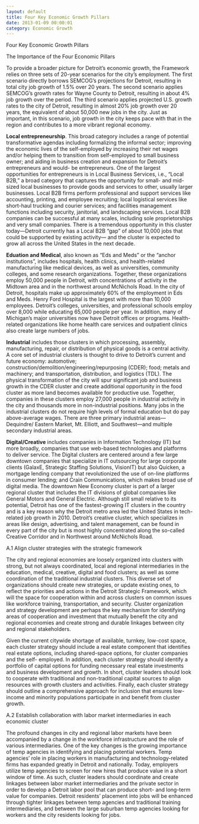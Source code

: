 ```yaml
---
layout: default
title: Four Key Economic Growth Pillars  
date: 2013-01-09 00:00:01
category: Economic Growth
---
```


Four Key Economic Growth Pillars

The Importance of the Four Economic Pillars

To provide a broader picture for Detroit’s economic growth, the Framework relies on three sets of 20-year scenarios for the city’s employment. The first scenario directly borrows SEMCOG’s projections for Detroit, resulting in total city job growth of 1.5% over 20 years. The second scenario applies SEMCOG’s growth rates for Wayne County to Detroit, resulting in about 4% job growth over the period. The third scenario applies projected U.S. growth rates to the city of Detroit, resulting in almost 20% job growth over 20 years, the equivalent of about 50,000 new jobs in the city. Just as important, in this scenario, job growth in the city keeps pace with that in the region and contributes to a more vibrant regional economy.

**Local entrepreneurship**. This broad category includes a range of potential transformative agendas including formalizing the informal sector; improving the economic lives of the self-employed by increasing their net wages and/or helping them to transition from self-employed to small business owner; and aiding in business creation and expansion for Detroit’s entrepreneurs and would- be entrepreneurs. One of the largest opportunities for entrepreneurs is in Local Business Services, i.e., “Local B2B,” a broad category that captures the opportunity for small- and mid-sized local businesses to provide goods and services to other, usually larger businesses. Local B2B firms perform professional and support services like accounting, printing, and employee recruiting; local logistical services like short-haul trucking and courier services; and facilities management functions including security, janitorial, and landscaping services. Local B2B companies can be successful at many scales, including sole proprietorships and very small companies. There is a tremendous opportunity in this cluster today—Detroit currently has a Local B2B “gap” of about 10,000 jobs that could be supported by existing activity— and the cluster is expected to grow all across the United States in the next decade.

**Eduation and Medical**, also known as “Eds and Meds” or the “anchor institutions”, includes hospitals, health clinics, and health-related manufacturing like medical devices, as well as universities, community colleges, and some research organizations. Together, these organizations employ 50,000 people in Detroit, with concentrations of activity in the Midtown area and in the northwest around McNichols Road. In the city of Detroit, hospitals make up approximately 60% of the employment in Eds and Meds. Henry Ford Hospital is the largest with more than 10,000 employees. Detroit’s colleges, universities, and professional schools employ over 8,000 while educating 65,000 people per year. In addition, many of Michigan’s major universities now have Detroit offices or programs. Health-related organizations like home health care services and outpatient clinics also create large numbers of jobs.

**Industrial** includes those clusters in which processing, assembly, manufacturing, repair, or distribution of physical goods is a central activity. A core set of industrial clusters is thought to drive to Detroit’s current and future economy: automotive; construction/demolition/engineering/repurposing (CDER); food; metals and machinery; and transportation, distribution, and logistics (TDL). The physical transformation of the city will spur significant job and business growth in the CDER cluster and create additional opportunity in the food cluster as more land becomes available for productive use. Together, companies in these clusters employ 27,000 people in industrial activity in the city and thousands more in non-industrial positions. Many jobs in the industrial clusters do not require high levels of formal education but do pay above-average wages. There are three primary industrial areas—Dequindre/ Eastern Market, Mt. Elliott, and Southwest—and multiple secondary industrial areas.

**Digital/Creative** includes companies in Information Technology (IT) but more broadly, companies that use web-based technologies and platforms to deliver service. The Digital clusters are centered around a few large downtown companies that specialize in IT outsourcing for large corporate clients (GalaxE, Strategic Staffing Solutions, VisionIT) but also Quicken, a mortgage lending company that revolutionized the use of on-line platforms in consumer lending; and Crain Communications, which makes broad use of digital media. The downtown New Economy cluster is part of a larger regional cluster that includes the IT divisions of global companies like General Motors and General Electric. Although still small relative to its potential, Detroit has one of the fastest-growing IT clusters in the country and is a key reason why the Detroit metro area led the United States in tech-related job growth in 2010. Detroit’s creative cluster, which specializes in areas like design, advertising, and talent management, can be found in every part of the city but is most highly concentrated along the so-called Creative Corridor and in Northwest around McNichols Road.

A.1 Align cluster strategies with the strategic framework

The city and regional economies are loosely organized into clusters with strong, but not always coordinated, local and regional intermediaries in the education, medical, creative, digital and food clusters; as well as some coordination of the traditional industrial clusters. This diverse set of organizations should create new strategies, or update existing ones, to reflect the priorities and actions in the Detroit Strategic Framework, which will the space for cooperation within and across clusters on common issues like workforce training, transportation, and security. Cluster organization and strategy development are perhaps the key mechanism for identifying areas of cooperation and investment that mutually benefit the city and regional economies and create strong and durable linkages between city and regional stakeholders.

Given the current citywide shortage of available, turnkey, low-cost space, each cluster strategy should include a real estate component that identifies real estate options, including shared-space options, for cluster companies and the self- employed. In addition, each cluster strategy should identify a portfolio of capital options for funding necessary real estate investments and business development and growth. In short, cluster leaders should look to cooperate with traditional and non-traditional capital sources to align resources with growth clusters and activities. Finally, each cluster strategy should outline a comprehensive approach for inclusion that ensures low-income and minority populations participate in and benefit from cluster growth.

A.2 Establish collaboration with labor market intermediaries in each economic cluster

The profound changes in city and regional labor markets have been accompanied by a change in the workforce infrastructure and the role of various intermediaries. One of the key changes is the growing importance of temp agencies in identifying and placing potential workers. Temp agencies’ role in placing workers in manufacturing and technology-related firms has expanded greatly in Detroit and nationally. Today, employers utilize temp agencies to screen for new hires that produce value in a short window of time. As such, cluster leaders should coordinate and create linkages between labor market intermediaries and the private sector in order to develop a Detroit labor pool that can produce short- and long-term value for companies. Detroit residents’ placement into jobs will be enhanced through tighter linkages between temp agencies and traditional training intermediaries, and between the large suburban temp agencies looking for workers and the city residents looking for jobs.